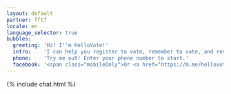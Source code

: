```yaml
---
layout: default
partner: fftf
locale: en
language_selector: true
bubbles:
  greeting: 'Hi! I''m HelloVote!'
  intro:    'I can help you register to vote, remember to vote, and remind your friends to vote too.'
  phone:    'Try me out! Enter your phone number to start.'
  facebook: '<span class="mobileOnly">Or <a href="https://m.me/hellovote">chat on Facebook Messenger</a></span>.'
---
```

{% include chat.html %}

